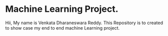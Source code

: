 # Machine Learning Project.

Hii, My name is Venkata Dharaneswara Reddy. This Repository is to created to show case my end to end machine Learning project.
